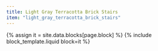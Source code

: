 ```yaml
---
title: Light Gray Terracotta Brick Stairs
item: "light_gray_terracotta_brick_stairs"
---
```


{% assign it = site.data.blocks[page.block] %}
{% include block_template.liquid block=it %}

